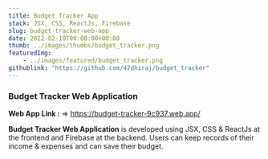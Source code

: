 ```yaml
---
title: Budget Tracker App
stack: JSX, CSS, ReactJs, Firebase
slug: budget-tracker-web-app
date: 2022-02-10T00:00:00+00:00
thumb: ../images/thumbs/budget_tracker.png
featuredImg: 
    - ../images/featured/budget_tracker.png
githublink: "https://github.com/47dhiraj/budget_tracker"
---
```


### Budget Tracker Web Application

**Web App Link :** => https://budget-tracker-9c937.web.app/

**Budget Tracker Web Application** is developed using JSX, CSS & ReactJs at the frontend and Firebase at the backend. Users can keep records of their income & expenses and can save their budget.

